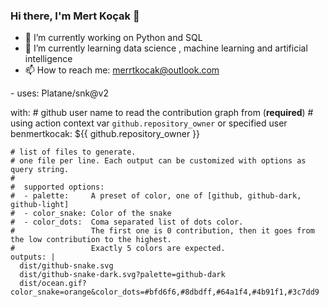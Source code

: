 ### Hi there, I'm Mert Koçak 👋
- 🔭 I’m currently working on Python and SQL
- 🌱 I’m currently learning data science , machine learning and artificial intelligence
- 📫 How to reach me: merrtkocak@outlook.com



<!--
**benmertkocak/benmertkocak** is a ✨ _special_ ✨ repository because its `README.md` (this file) appears on your GitHub profile.

- 🔭 I’m currently working on Python and SQL
- 🌱 I’m currently learning data science , machine learning and artificial intelligence
- 📫 How to reach me: merrtkocak@outlook.com

-->- uses: Platane/snk@v2
  with:
    # github user name to read the contribution graph from (**required**)
    # using action context var `github.repository_owner` or specified user
    benmertkocak: ${{ github.repository_owner }}

    # list of files to generate.
    # one file per line. Each output can be customized with options as query string.
    #
    #  supported options:
    #  - palette:     A preset of color, one of [github, github-dark, github-light]
    #  - color_snake: Color of the snake
    #  - color_dots:  Coma separated list of dots color.
    #                 The first one is 0 contribution, then it goes from the low contribution to the highest.
    #                 Exactly 5 colors are expected.
    outputs: |
      dist/github-snake.svg
      dist/github-snake-dark.svg?palette=github-dark
      dist/ocean.gif?color_snake=orange&color_dots=#bfd6f6,#8dbdff,#64a1f4,#4b91f1,#3c7dd9
